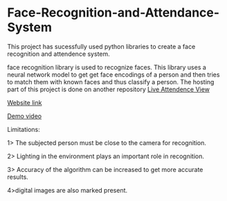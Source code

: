 # Face-Recognition-and-Attendance-System

This project has sucessfully used python libraries to create a face recognition and attendence system.

face recognition library is used to recognize faces. This library uses a neural network model to get get face encodings of a person and then tries to match them with known faces and thus classify a person.
The hosting part of this project is done on another repository [Live Attendence View](https://github.com/yash-explorer/LiveAttandanceView.git)


[Website link](https://drab-dog-sock.cyclic.app/)


[Demo video](https://drive.google.com/file/d/1tegnVCj33OwTzDeRpOOWmgAuFKTDTYA9/view?usp=sharing)







Limitations:


1> The subjected person must be close to the camera for recognition.


2> Lighting in the environment plays an important role in recognition.


3> Accuracy of the algorithm can be increased to get more accurate results.


4>digital images are also marked present.
